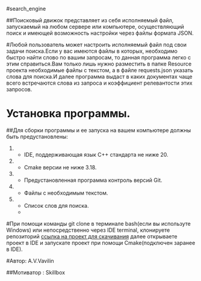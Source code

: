 #search_engine 

##Поисковый движок представляет из себя исполняемый файл, запускаемый на любом сервере или компьютере, осуществляющий поиск и имеющей возможность настройки через файлы формата JSON.

#Любой пользователь может настроить исполняемый файл под свои задачи поиска.Если у вас имеются файлы в которых, необходимо быстро найти слово по вашим запросам, то данная программа легко с этим справиться.Вам только лишь нужно разместить в папке Resource проекта необходимые файлы с текстом, а в файле requests.json указать слова для поиска.И далее программа выдаст в каких документах чаще всего встречаются слова из запроса и коэффициент релевантости этих запросов.
# Установка программы.
##Для сборки программы и ее запуска на вашем компьютере должны быть предустановлены:
1. - IDE, поддерживающая язык С++ стандарта не ниже 20.
2. - Cmake версии не ниже 3.18.
3. - Предустановленная программа контроль версий Git.
3. - Файлы с необходимым текстом.
4. - Список слов для поиска.
   - 
#При помощи команды git clone в терминале bash(если вы используте Windows) или непосредственно через IDE terminal, клонируете репозиторий 
[ссылка на проект для скачивания](https://github.com/Andrew16363/search_engine) далее открываете проект в IDE и запускате проект при помощи Cmake(подключен заранее в IDE). 

#Автор: A.V.Vavilin

##Мотиватор : Skillbox
